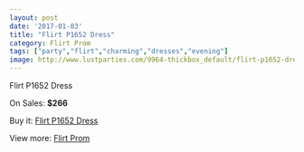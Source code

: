 ```yaml
---
layout: post
date: '2017-01-03'
title: "Flirt P1652 Dress"
category: Flirt Prom
tags: ["party","flirt","charming","dresses","evening"]
image: http://www.lustparties.com/9964-thickbox_default/flirt-p1652-dress.jpg
---
```

Flirt P1652 Dress

On Sales: **$266**
<a href="https://www.lustparties.com/en/flirt-prom/3433-flirt-p1652-dress.html"><amp-img layout="responsive" width="600" height="600" src="//www.lustparties.com/9964-thickbox_default/flirt-p1652-dress.jpg" alt="Flirt P1652 Dress 0" /></a>
<a href="https://www.lustparties.com/en/flirt-prom/3433-flirt-p1652-dress.html"><amp-img layout="responsive" width="600" height="600" src="//www.lustparties.com/9965-thickbox_default/flirt-p1652-dress.jpg" alt="Flirt P1652 Dress 1" /></a>
<a href="https://www.lustparties.com/en/flirt-prom/3433-flirt-p1652-dress.html"><amp-img layout="responsive" width="600" height="600" src="//www.lustparties.com/9966-thickbox_default/flirt-p1652-dress.jpg" alt="Flirt P1652 Dress 2" /></a>
<a href="https://www.lustparties.com/en/flirt-prom/3433-flirt-p1652-dress.html"><amp-img layout="responsive" width="600" height="600" src="//www.lustparties.com/9967-thickbox_default/flirt-p1652-dress.jpg" alt="Flirt P1652 Dress 3" /></a>

Buy it: [Flirt P1652 Dress](https://www.lustparties.com/en/flirt-prom/3433-flirt-p1652-dress.html "Flirt P1652 Dress")

View more: [Flirt Prom](https://www.lustparties.com/en/13-flirt-prom "Flirt Prom")